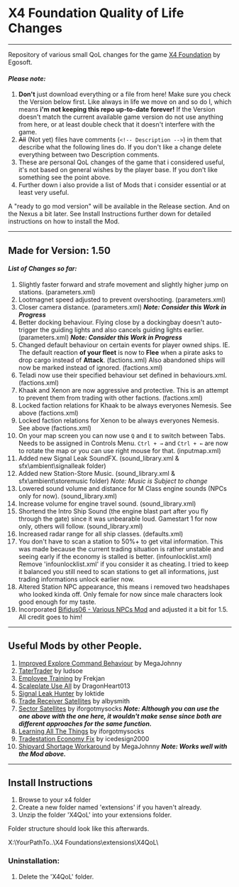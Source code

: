 # X4 Foundation Quality of Life Changes
***

Repository of various small QoL changes for the game [X4 Foundation](https://www.egosoft.com/games/x4/info_en.php) by Egosoft.

#### **_Please note:_**
1. **Don't** just download everything or a file from here! Make sure you check the Version below first. Like always in life we move on and so do I, which means **i'm not keeping this repo up-to-date forever!** If the Version doesn't match the current available game version do not use anything from here, or at least double check that it doesn't interfere with the game.
2. ~~All~~ (Not yet) files have comments (`<!-- Description -->`) in them that describe what the following lines do. If you don't like a change delete everything between two Description comments.
3. These are personal QoL changes of the game that i considered useful, it's not based on general wishes by the player base. If you don't like something see the point above.
4. Further down i also provide a list of Mods that i consider essential or at least very useful.

A "ready to go mod version" will be available in the Release section. And on the Nexus a bit later. See Install Instructions further down for detailed instructions on how to install the Mod.


***
## Made for Version: **1.50**

#### **_List of Changes so far:_**

1. Slightly faster forward and strafe movement and slightly higher jump on stations. (parameters.xml)
2. Lootmagnet speed adjusted to prevent overshooting. (parameters.xml)
3. Closer camera distance. (parameters.xml) **_Note: Consider this Work in Progress_**
4. Better docking behaviour. Flying close by a dockingbay doesn't auto-trigger the guiding lights and also cancels guiding lights earlier. (parameters.xml) **_Note: Consider this Work in Progress_**
5. Changed default behaviour on certain events for player owned ships. IE. The default reaction **of your fleet** is now to **Flee** when a pirate asks to drop cargo instead of **Attack**. (factions.xml) Also abandoned ships will now be marked instead of ignored. (factions.xml)
6. Teladi now use their specified behaviour set defined in behaviours.xml. (factions.xml)
7. Khaak and Xenon are now aggressive and protective. This is an attempt to prevent them from trading with other factions. (factions.xml)
8. Locked faction relations for Khaak to be always everyones Nemesis. See above (factions.xml)
9. Locked faction relations for Xenon to be always everyones Nemesis. See above (factions.xml)
10. On your map screen you can now use `Q` and `E` to switch between Tabs. Needs to be assigned in Controls Menu. `Ctrl + →` and `Ctrl + ←` are now to rotate the map or you can use right mouse for that. (inputmap.xml)
11. Added new Signal Leak SoundFX. (sound_library.xml & sfx\ambient\signalleak folder)
12. Added new Station-Store Music. (sound_library.xml & sfx\ambient\storemusic folder) _Note: Music is Subject to change_
13. Lowered sound volume and distance for M Class engine sounds (NPCs only for now). (sound_library.xml)
14. Increase volume for engine travel sound. (sound_library.xml)
15. Shortend the Intro Ship Sound (the engine blast part after you fly through the gate) since it was unbearable loud. Gamestart 1 for now only, others will follow. (sound_library.xml)
16. Increased radar range for all ship classes. (defaults.xml)
17. You don't have to scan a station to 50%+ to get vital information. This was made because the current trading situation is rather unstable and seeing early if the economy is stalled is better. (infounlocklist.xml)
Remove 'infounlocklist.xml' if you consider it as cheating. I tried to keep it balanced you still need to scan stations to get all informations, just trading informations unlock earlier now.
18. Altered Station NPC appearance, this means i removed two headshapes who looked kinda off. Only female for now since male characters look good enough for my taste.
19. Incorporated [Bifidus06 - Various NPCs Mod](https://www.nexusmods.com/x4foundations/mods/27) and adjusted it a bit for 1.5. All credit goes to him!

***
## Useful Mods by other People.

1. [Improved Explore Command Behaviour](https://www.nexusmods.com/x4foundations/mods/89) by MegaJohnny
2. [TaterTrader](https://www.nexusmods.com/x4foundations/mods/151) by ludsoe
3. [Employee Training](https://www.nexusmods.com/x4foundations/mods/154) by Frekjan
4. [Scaleplate Use All](https://www.nexusmods.com/x4foundations/mods/121) by DragonHeart013
5. [Signal Leak Hunter](https://www.nexusmods.com/x4foundations/mods/51) by loktide
6. [Trade Receiver Satellites](https://www.nexusmods.com/x4foundations/mods/120) by albysmith
7. [Sector Satellites](https://www.nexusmods.com/x4foundations/mods/4) by iforgotmysocks **_Note: Although you can use the one above with the one here, it wouldn't make sense since both are different approaches for the same function._**
8. [Learning All The Things](https://www.nexusmods.com/x4foundations/mods/8) by iforgotmysocks
9. [Tradestation Economy Fix](https://www.nexusmods.com/x4foundations/mods/167) by icedesign2000
10. [Shipyard Shortage Workaround](https://www.nexusmods.com/x4foundations/mods/181) by MegaJohnny **_Note: Works well with the Mod above._**

***
## Install Instructions

1. Browse to your x4 folder
2. Create a new folder named 'extensions' if you haven't already.
3. Unzip the folder 'X4QoL' into your extensions folder.

Folder structure should look like this afterwards.

X:\YourPathTo..\X4 Foundations\extensions\X4QoL\

### Uninstallation:
1. Delete the 'X4QoL' folder.
